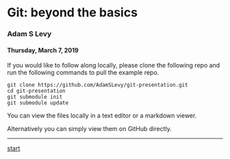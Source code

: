 # Git: beyond the basics

### Adam S Levy

#### Thursday, March 7, 2019

If you would like to follow along locally, please clone the following repo and
run the following commands to pull the example repo.

```
git clone https://github.com/AdamSLevy/git-presentation.git
cd git-presentation
git submodule init
git submodule update
```

You can view the files locally in a text editor or a markdown viewer.

Alternatively you can simply view them on GitHub directly.

---

[start](01.md)
